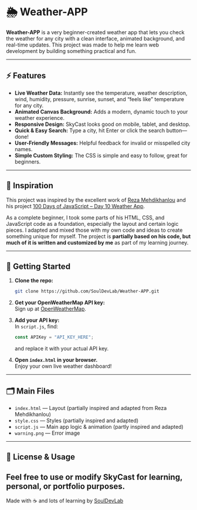 # 🌦️ Weather-APP

**Weather-APP** is a very beginner-created weather app that lets you check the weather for any city with a clean interface, animated background, and real-time updates. This project was made to help me learn web development by building something practical and fun.

---

## ⚡ Features

- **Live Weather Data:** Instantly see the temperature, weather description, wind, humidity, pressure, sunrise, sunset, and “feels like” temperature for any city.
- **Animated Canvas Background:** Adds a modern, dynamic touch to your weather experience.
- **Responsive Design:** SkyCast looks good on mobile, tablet, and desktop.
- **Quick & Easy Search:** Type a city, hit Enter or click the search button—done!
- **User-Friendly Messages:** Helpful feedback for invalid or misspelled city names.
- **Simple Custom Styling:** The CSS is simple and easy to follow, great for beginners.

---

## 🌟 Inspiration

This project was inspired by the excellent work of [Reza Mehdikhanlou](https://github.com/rezamehdikhanlou) and his project [100 Days of JavaScript – Day 10 Weather App](https://github.com/AsmrProg-YT/100-days-of-javascript/tree/master/Day%20%2310%20-%20Weather%20App).

As a complete beginner, I took some parts of his HTML, CSS, and JavaScript code as a foundation, especially the layout and certain logic pieces. I adapted and mixed those with my own code and ideas to create something unique for myself. The project is **partially based on his code, but much of it is written and customized by me** as part of my learning journey.

---

## 🚀 Getting Started

1. **Clone the repo:**
   ```bash
   git clone https://github.com/SoulDevLab/Weather-APP.git
   ```

2. **Get your OpenWeatherMap API key:**  
   Sign up at [OpenWeatherMap](https://openweathermap.org/api).

3. **Add your API key:**  
   In `script.js`, find:
   ```js
   const APIKey = "API_KEY_HERE";
   ```
   and replace it with your actual API key.

4. **Open `index.html` in your browser.**  
   Enjoy your own live weather dashboard!

---

## 🗂️ Main Files

- `index.html` — Layout (partially inspired and adapted from Reza Mehdikhanlou)
- `style.css` — Styles (partially inspired and adapted)
- `script.js` — Main app logic & animation (partly inspired and adapted)
- `warning.png` — Error image

---

## 📜 License & Usage

Feel free to use or modify SkyCast for learning, personal, or portfolio purposes.  
---

Made with ☕ and lots of learning by [SoulDevLab](https://github.com/SoulDevLab)

